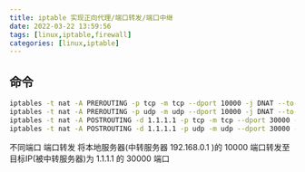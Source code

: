 ```yaml
---
title: iptable 实现正向代理/端口转发/端口中继
date: 2022-03-22 13:59:56
tags: [linux,iptable,firewall]
categories: [linux,iptable]
---
```


## 命令
```sh
iptables -t nat -A PREROUTING -p tcp -m tcp --dport 10000 -j DNAT --to-destination 1.1.1.1:30000
iptables -t nat -A PREROUTING -p udp -m udp --dport 10000 -j DNAT --to-destination 1.1.1.1:30000
iptables -t nat -A POSTROUTING -d 1.1.1.1 -p tcp -m tcp --dport 30000 -j SNAT --to-source 192.168.0.1
iptables -t nat -A POSTROUTING -d 1.1.1.1 -p udp -m udp --dport 30000 -j SNAT --to-source 192.168.0.1
```
不同端口 端口转发
将本地服务器(中转服务器 192.168.0.1 )的 10000 端口转发至目标IP(被中转服务器)为 1.1.1.1 的 30000 端口